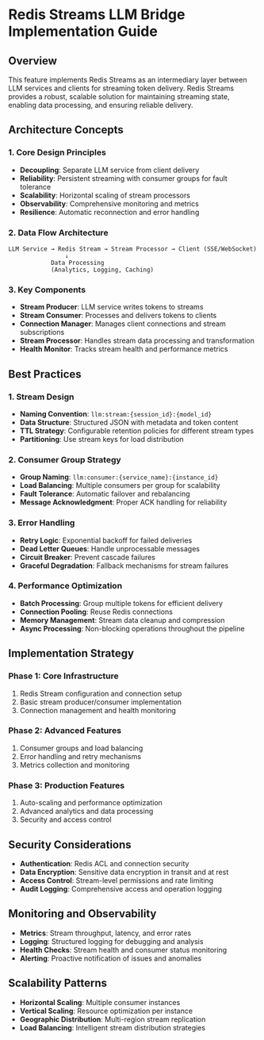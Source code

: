 # Redis Streams LLM Bridge Implementation Guide

## Overview
This feature implements Redis Streams as an intermediary layer between LLM services and clients for streaming token delivery. Redis Streams provides a robust, scalable solution for maintaining streaming state, enabling data processing, and ensuring reliable delivery.

## Architecture Concepts

### 1. Core Design Principles
- **Decoupling**: Separate LLM service from client delivery
- **Reliability**: Persistent streaming with consumer groups for fault tolerance
- **Scalability**: Horizontal scaling of stream processors
- **Observability**: Comprehensive monitoring and metrics
- **Resilience**: Automatic reconnection and error handling

### 2. Data Flow Architecture
```
LLM Service → Redis Stream → Stream Processor → Client (SSE/WebSocket)
                ↓
            Data Processing
            (Analytics, Logging, Caching)
```

### 3. Key Components
- **Stream Producer**: LLM service writes tokens to streams
- **Stream Consumer**: Processes and delivers tokens to clients
- **Connection Manager**: Manages client connections and stream subscriptions
- **Stream Processor**: Handles stream data processing and transformation
- **Health Monitor**: Tracks stream health and performance metrics

## Best Practices

### 1. Stream Design
- **Naming Convention**: `llm:stream:{session_id}:{model_id}`
- **Data Structure**: Structured JSON with metadata and token content
- **TTL Strategy**: Configurable retention policies for different stream types
- **Partitioning**: Use stream keys for load distribution

### 2. Consumer Group Strategy
- **Group Naming**: `llm:consumer:{service_name}:{instance_id}`
- **Load Balancing**: Multiple consumers per group for scalability
- **Fault Tolerance**: Automatic failover and rebalancing
- **Message Acknowledgment**: Proper ACK handling for reliability

### 3. Error Handling
- **Retry Logic**: Exponential backoff for failed deliveries
- **Dead Letter Queues**: Handle unprocessable messages
- **Circuit Breaker**: Prevent cascade failures
- **Graceful Degradation**: Fallback mechanisms for stream failures

### 4. Performance Optimization
- **Batch Processing**: Group multiple tokens for efficient delivery
- **Connection Pooling**: Reuse Redis connections
- **Memory Management**: Stream data cleanup and compression
- **Async Processing**: Non-blocking operations throughout the pipeline

## Implementation Strategy

### Phase 1: Core Infrastructure
1. Redis Stream configuration and connection setup
2. Basic stream producer/consumer implementation
3. Connection management and health monitoring

### Phase 2: Advanced Features
1. Consumer groups and load balancing
2. Error handling and retry mechanisms
3. Metrics collection and monitoring

### Phase 3: Production Features
1. Auto-scaling and performance optimization
2. Advanced analytics and data processing
3. Security and access control

## Security Considerations
- **Authentication**: Redis ACL and connection security
- **Data Encryption**: Sensitive data encryption in transit and at rest
- **Access Control**: Stream-level permissions and rate limiting
- **Audit Logging**: Comprehensive access and operation logging

## Monitoring and Observability
- **Metrics**: Stream throughput, latency, and error rates
- **Logging**: Structured logging for debugging and analysis
- **Health Checks**: Stream health and consumer status monitoring
- **Alerting**: Proactive notification of issues and anomalies

## Scalability Patterns
- **Horizontal Scaling**: Multiple consumer instances
- **Vertical Scaling**: Resource optimization per instance
- **Geographic Distribution**: Multi-region stream replication
- **Load Balancing**: Intelligent stream distribution strategies
